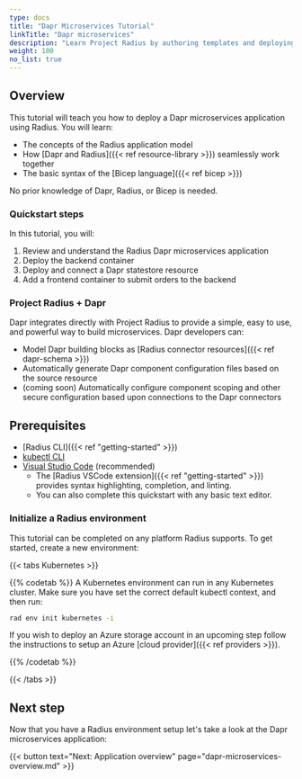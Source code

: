 ```yaml
---
type: docs
title: "Dapr Microservices Tutorial"
linkTitle: "Dapr microservices"
description: "Learn Project Radius by authoring templates and deploying a Dapr application"
weight: 100
no_list: true
---
```


## Overview

This tutorial will teach you how to deploy a Dapr microservices application using Radius. You will learn:  

- The concepts of the Radius application model
- How [Dapr and Radius]({{< ref resource-library >}}) seamlessly work together  
- The basic syntax of the [Bicep language]({{< ref bicep >}})

No prior knowledge of Dapr, Radius, or Bicep is needed.

### Quickstart steps

In this tutorial, you will:

1. Review and understand the Radius Dapr microservices application
1. Deploy the backend container
1. Deploy and connect a Dapr statestore resource
1. Add a frontend container to submit orders to the backend

### Project Radius + Dapr

Dapr integrates directly with Project Radius to provide a simple, easy to use, and powerful way to build microservices. Dapr developers can:

- Model Dapr building blocks as [Radius connector resources]({{< ref dapr-schema >}})
- Automatically generate Dapr component configuration files based on the source resource
- (coming soon) Automatically configure component scoping and other secure configuration based upon connections to the Dapr connectors

## Prerequisites

- [Radius CLI]({{< ref "getting-started" >}})
- [kubectl CLI](https://kubernetes.io/docs/tasks/tools/)
- [Visual Studio Code](https://code.visualstudio.com/) (recommended)
  - The [Radius VSCode extension]({{< ref "getting-started" >}}) provides syntax highlighting, completion, and linting.
  - You can also complete this quickstart with any basic text editor.

### Initialize a Radius environment

This tutorial can be completed on any platform Radius supports. To get started, create a new environment:

{{< tabs Kubernetes >}}

{{% codetab %}}
A Kubernetes environment can run in any Kubernetes cluster. Make sure you have set the correct default kubectl context, and then run:

```sh
rad env init kubernetes -i
```

If you wish to deploy an Azure storage account in an upcoming step follow the instructions to setup an Azure [cloud provider]({{< ref providers >}}).

{{% /codetab %}}

{{< /tabs >}}

## Next step

Now that you have a Radius environment setup let's take a look at the Dapr microservices application:

{{< button text="Next: Application overview" page="dapr-microservices-overview.md" >}}
